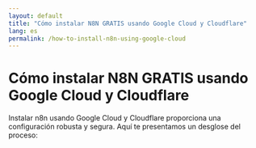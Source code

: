```yaml
---
layout: default
title: "Cómo instalar N8N GRATIS usando Google Cloud y Cloudflare"
lang: es
permalink: /how-to-install-n8n-using-google-cloud
---
```


# Cómo instalar N8N GRATIS usando Google Cloud y Cloudflare

Instalar n8n usando Google Cloud y Cloudflare proporciona una configuración robusta y segura. Aquí te presentamos un desglose del proceso: